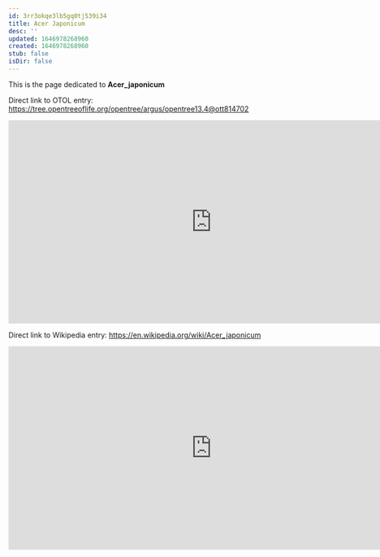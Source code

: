 ```yaml
---
id: 3rr3okqe3lb5gq0tj539i34
title: Acer Japonicum
desc: ''
updated: 1646978268960
created: 1646978268960
stub: false
isDir: false
---
```

This is the page dedicated to **Acer_japonicum**


Direct link to OTOL entry: https://tree.opentreeoflife.org/opentree/argus/opentree13.4@ott814702



<html>
    <body>
    <iframe src="https://tree.opentreeoflife.org/opentree/argus/opentree13.4@ott814702"
    width="800" height="400" frameborder="0" allowfullscreen> </iframe>
    </body>
</html>
    


Direct link to Wikipedia entry: https://en.wikipedia.org/wiki/Acer_japonicum



<html>
    <body>
    <iframe src="https://en.wikipedia.org/wiki/Acer_japonicum"
    width="800" height="400" frameborder="0" allowfullscreen> </iframe>
    </body>
</html>
    
